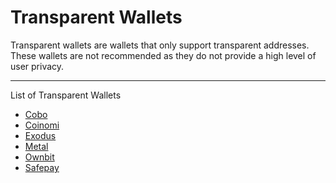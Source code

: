 # Transparent Wallets

Transparent wallets are wallets that only support transparent addresses. These wallets are not recommended as they do not provide a high level of user privacy.

---

List of Transparent Wallets

- [Cobo](https://cobo.com/)
- [Coinomi](https://www.coinomi.com/en/)
- [Exodus](https://www.exodus.com/)
- [Metal](https://metalpay.com/)
- [Ownbit](https://ownbit.io/en/)
- [Safepay](https://safepay.safecoin.org/)
